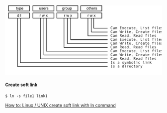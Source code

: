![](./assets/images/shell-mod.png)


#### Create soft link

`$ ln -s file1 link1`

[How to: Linux / UNIX create soft link with ln command](https://www.cyberciti.biz/faq/creating-soft-link-or-symbolic-link/)